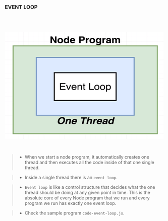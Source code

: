 ### EVENT LOOP
#

<br />

![Node Program Event Loop](./images/image-node-program.png)

<br />

> - When we start a node program, it automatically creates one thread and then executes all the
    code inside of that one single thread.

> - Inside a single thread there is an `event loop`.

> - `Event loop` is like a control structure that decides what the one thread should be doing
    at any given point in time. This is the absolute core of every Node program that we run and
    every program we run has exactly one event loop.

> - Check the sample program `code-event-loop.js`.
